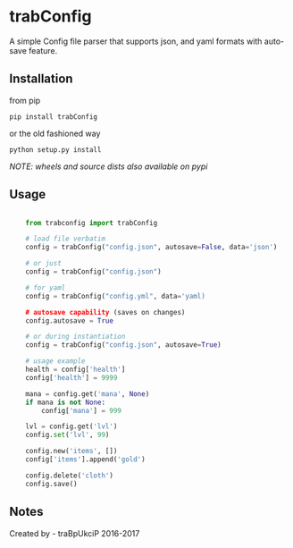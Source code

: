 trabConfig
==========

A simple Config file parser that supports json, and yaml formats with auto-save feature.

Installation
------------

from pip

    pip install trabConfig

or the old fashioned way

    python setup.py install

*NOTE: wheels and source dists also available on pypi*

Usage
-----

``` python

    from trabconfig import trabConfig

    # load file verbatim
    config = trabConfig("config.json", autosave=False, data='json')

    # or just
    config = trabConfig("config.json")

    # for yaml
    config = trabConfig("config.yml", data='yaml)

    # autosave capability (saves on changes)
    config.autosave = True

    # or during instantiation
    config = trabConfig("config.json", autosave=True)

    # usage example
    health = config['health']
    config['health'] = 9999

    mana = config.get('mana', None)
    if mana is not None:
        config['mana'] = 999

    lvl = config.get('lvl')
    config.set('lvl', 99)

    config.new('items', [])
    config['items'].append('gold')

    config.delete('cloth')
    config.save()
```

Notes
-----

Created by - traBpUkciP 2016-2017
